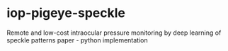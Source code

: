 # iop-pigeye-speckle
Remote and low-cost intraocular pressure monitoring by deep learning of speckle patterns paper - python implementation
